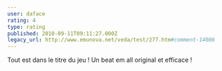 ```yaml
---
user: daface
rating: 4
type: rating
published: 2010-09-11T09:11:27.000Z
legacy_url: http://www.emunova.net/veda/test/277.htm#comment-14086
---
```

Tout est dans le titre du jeu !
Un beat em all original et efficace !